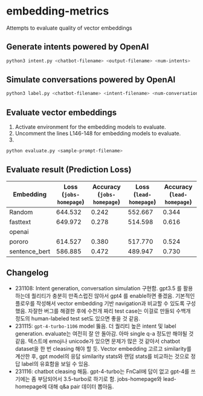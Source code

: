 # embedding-metrics

Attempts to evaluate quality of vector embeddings

## Generate intents powered by OpenAI

```bash
python3 intent.py <chatbot-filename> <output-filename> <num-intents>
```

## Simulate conversations powered by OpenAI

```bash
python3 label.py <chatbot-filename> <intent-filename> <num-conversations> <output-filename>
```

## Evaluate vector embeddings

1. Activate environment for the embedding models to evaluate.
2. Uncomment the lines L146-148 for embedding models to evaluate.
3.

```bash
python evaluate.py <sample-prompt-filename>
```

## Evaluate result (Prediction Loss)

| Embedding     | Loss (`jobs-homepage`) | Accuracy (`jobs-homepage`) | Loss (`lead-homepage`) | Accuracy (`lead-homepage`) |
| ------------- | ---------------------- | -------------------------- | ---------------------- | -------------------------- |
| Random        |               644.532  |                      0.242 |                552.667 |                      0.344 |
| fasttext      |               649.972  |                      0.278 |                514.598 |                      0.616 | 
| openai        |                        |                            |                        |                            | 
| pororo        |               614.527  |                      0.380 |                517.770 |                      0.524 | 
| sentence_bert |               586.885  |                      0.472 |                489.947 |                      0.730 | 

## Changelog

- 231108: Intent generation, conversation simulation 구현함. gpt3.5 를 활용하는데 퀄리티가 충분히 만족스럽진 않아서 gpt4 를 enable하면 좋겠음. 기본적인 플로우를 작성해서 vector embedding 기반 navigation과 비교할 수 있도록 구성했음. 자잘한 버그를 해결한 후에 수천개 짜리 test case는 이걸로 만들되 수백개 정도의 human-labeled test set도 있으면 좋을 것 같음.
- 231115: `gpt-4-turbo-1106` model 뚫음. 더 퀄리티 높은 intent 및 label generation. evaluate는 여전히 잘 안 돌아감. 아마 single q-a 정도만 해야될 것 같음. 텍스트에 emoji나 unicode가 있으면 문제가 많은 것 같아서 chatbot dataset을 한 번 cleasing 해야 할 듯. Vector embedding 고르고 similarity를 계산한 후, gpt model의 응답 similarity stats와 랜덤 stats를 비교하는 것으로 정답 label의 유효함을 보일 수 있음.
- 231116: chatbot cleasing 해둠. gpt-4-turbo는 FnCall에 답이 없고 gpt-4를 쓰기에는 좀 부담되어서 3.5-turbo로 하기로 함. jobs-homepage와 lead-homepage에 대해 q&a pair 데이터 뽑아둠.
